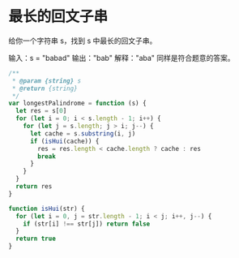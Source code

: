 # 最长的回文子串

给你一个字符串 s，找到 s 中最长的回文子串。

输入：s = "babad"
输出："bab"
解释："aba" 同样是符合题意的答案。

```js
/**
 * @param {string} s
 * @return {string}
 */
var longestPalindrome = function (s) {
  let res = s[0]
  for (let i = 0; i < s.length - 1; i++) {
    for (let j = s.length; j > i; j--) {
      let cache = s.substring(i, j)
      if (isHui(cache)) {
        res = res.length < cache.length ? cache : res
        break
      }
    }
  }
  return res
}

function isHui(str) {
  for (let i = 0, j = str.length - 1; i < j; i++, j--) {
    if (str[i] !== str[j]) return false
  }
  return true
}
```
